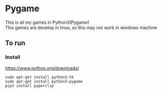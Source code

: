 # Pygame
This is all my games in Python3(Pygame)  
This games are develop in linux, so this may not work in windows machine  

## To run 
### Install
https://www.python.org/downloads/  
```
sudo apt-get install python3-tk
sudo apt-get install python3-pygame
pip3 install pyperclip
```
